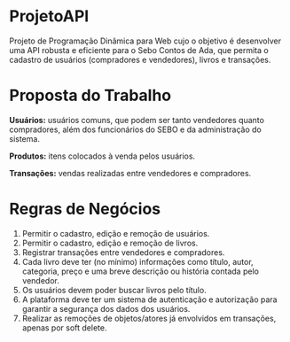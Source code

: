 # ProjetoAPI

Projeto de Programação Dinâmica para Web cujo o objetivo é desenvolver uma API robusta e eficiente para o Sebo Contos de Ada, que permita o cadastro de usuários (compradores e vendedores), livros e transações.

# Proposta do Trabalho

**Usuários:** usuários comuns, que podem ser tanto vendedores quanto compradores, além dos funcionários do SEBO e da administração do sistema.
<br/>

**Produtos:** itens colocados à venda pelos usuários.
<br/>

**Transações:** vendas realizadas entre vendedores e compradores.
<br/>

# Regras de Negócios

1) Permitir o cadastro, edição e remoção de usuários.
2) Permitir o cadastro, edição e remoção de livros.
3) Registrar transações entre vendedores e compradores.
4) Cada livro deve ter (no mínimo) informações como título, autor, categoria, preço e uma breve descrição ou história contada pelo vendedor.
5) Os usuários devem poder buscar livros pelo título.
6) A plataforma deve ter um sistema de autenticação e autorização para garantir a segurança dos dados dos usuários.
7) Realizar as remoções de objetos/atores já envolvidos em transações, apenas por soft delete.


